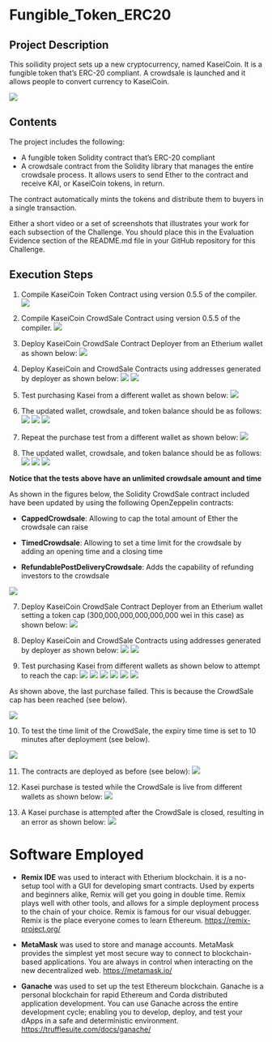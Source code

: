 # Fungible_Token_ERC20
## Project Description
 This soilidity project sets up a new cryptocurrency, named KaseiCoin. It is a fungible token that’s ERC-20 compliant. A crowdsale is launched and it allows people to convert currency to KaseiCoin.

 ![](https://media.istockphoto.com/id/1328483452/vector/ico-token-background-ico-initial-coin-offering-golden-ico-token-lucky-feng-shui-coin.jpg?s=612x612&w=0&k=20&c=poILFnn032O2XIs5v8yLxnLM-QqUvMTpQKKMX7R5RA8=)

## Contents
The project includes the following:
* A fungible token Solidity contract that’s ERC-20 compliant 
* A crowdsale contract from the Solidity library that manages the entire crowdsale process. It allows users to send Ether to the contract and receive KAI, or KaseiCoin tokens, in return. 

The contract automatically mints the tokens and distribute them to buyers in a single transaction.

Either a short video or a set of screenshots that illustrates your work for each subsection of the Challenge. You should place this in the Evaluation Evidence section of the README.md file in your GitHub repository for this Challenge.

## Execution Steps
1. Compile KaseiCoin Token Contract using version 0.5.5 of the compiler.
![](./Images/01.png)

2. Compile KaseiCoin CrowdSale Contract using version 0.5.5 of the compiler.
![](./Images/02.png)

3. Deploy KaseiCoin CrowdSale Contract Deployer from an Etherium wallet as shown below:
![](./Images/03.png)

4. Deploy KaseiCoin and CrowdSale Contracts using addresses generated by deployer as shown below:
![](./Images/04.png)
![](./Images/05.png)

5. Test purchasing Kasei from a different wallet as shown below:
![](./Images/06.png)

6. The updated wallet, crowdsale, and token balance should be as follows:
![](./Images/07a.png)
![](./Images/07b.png)
![](./Images/07c.png)

5. Repeat the purchase test from a different wallet as shown below:
![](./Images/08.png)

6. The updated wallet, crowdsale, and token balance should be as follows:
![](./Images/09a.png)
![](./Images/09b.png)
![](./Images/09c.png)

**Notice that the tests above have an unlimited crowdsale amount and time**

As shown in the figures below, the Solidity CrowdSale contract included have been updated by using the following OpenZeppelin contracts:

* **CappedCrowdsale**: Allowing to cap the total amount of Ether the crowdsale can raise

* **TimedCrowdsale**: Allowing to set a time limit for the crowdsale by adding an opening time and a closing time

* **RefundablePostDeliveryCrowdsale**: Adds the capability of refunding investors to the crowdsale

![](./Images/10.png)

7. Deploy KaseiCoin CrowdSale Contract Deployer from an Etherium wallet setting a token cap (300,000,000,000,000,000 wei in this case) as shown below:
![](./Images/11.png)

8. Deploy KaseiCoin and CrowdSale Contracts using addresses generated by deployer as shown below:
![](./Images/12.png)
![](./Images/13.png)

9. Test purchasing Kasei from different wallets as shown below to attempt to reach the cap:
![](./Images/14.png)
![](./Images/15.png)
![](./Images/16.png)
![](./Images/17.png)
![](./Images/18.png)
![](./Images/19.png)

As shown above, the last purchase failed. This is because the CrowdSale cap has been reached (see below).

![](./Images/20.png)

10. To test the time limit of the CrowdSale, the expiry time time is set to 10 minutes after deployment (see below).

![](./Images/21.png)

11. The contracts are deployed as before (see below):
![](./Images/22.png)

12. Kasei purchase is tested while the CrowdSale is live from different wallets as shown below:
![](./Images/23.png)

12. A Kasei purchase is attempted after the CrowdSale is closed, resulting in an error as shown below:
![](./Images/24.png)

# Software Employed
* **Remix IDE** was used to interact with Etherium blockchain. it is a no-setup tool with a GUI for developing smart contracts. Used by experts and beginners alike, Remix will get you going in double time. Remix plays well with other tools, and allows for a simple deployment process to the chain of your choice. Remix is famous for our visual debugger. Remix is the place everyone comes to learn Ethereum. https://remix-project.org/

* **MetaMask** was used to store and manage accounts.  MetaMask provides the simplest yet most secure way to connect to blockchain-based applications. You are always in control when interacting on the new decentralized web. https://metamask.io/

* **Ganache** was used to set up the test Ethereum blockchain.  Ganache is a personal blockchain for rapid Ethereum and Corda distributed application development. You can use Ganache across the entire development cycle; enabling you to develop, deploy, and test your dApps in a safe and deterministic environment. https://trufflesuite.com/docs/ganache/ 



